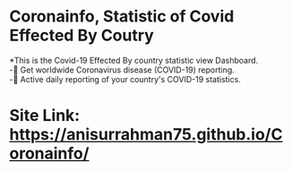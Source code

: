 # Coronainfo, Statistic of Covid Effected By Coutry
*This is the Covid-19 Effected By country statistic view Dashboard.\
-🚀 Get worldwide Coronavirus disease (COVID-19) reporting.\
-🤯 Active daily reporting of your country's COVID-19 statistics.

# Site Link: https://anisurrahman75.github.io/Coronainfo/
